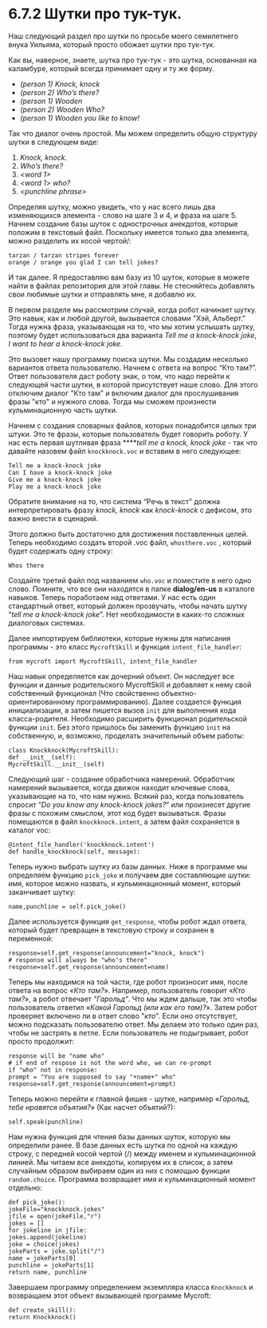 # 6.7.2 Шутки про тук-тук.

Наш следующий раздел про шутки по просьбе моего семилетнего внука Уильяма, который просто обожает шутки про тук-тук.

Как вы, наверное, знаете, шутка про тук-тук - это шутка, основанная на каламбуре, который всегда принимает одну и ту же форму.

* _\(person 1\) Knock, knock_
* _\(person 2\) Who’s there?_
* _\(person 1\) Wooden_
* _\(person 2\) Wooden Who?_
* _\(person 1\) Wooden you like to know!_

Так что диалог очень простой. Мы можем определить общую структуру шутки в следующем виде:

1.  _Knock, knock._
2. _Who’s there?_
3. _&lt;word 1&gt;_
4.  _&lt;word 1&gt; who?_
5.  _&lt;punchline phrase&gt;_

Определяя шутку, можно увидеть, что у нас всего лишь два изменяющихся элемента - слово на шаге 3 и 4, и фраза на шаге 5. Начнем создание базы шуток с однострочных анекдотов, которые положим в текстовый файл. Поскольку имеется только два элемента, можно разделить их косой чертой/:

```text
tarzan / tarzan stripes forever
orange / orange you glad I can tell jokes?
```

И так далее. Я предоставляю вам базу из 10 шуток, которые в можете найти в файлах репозитория для этой главы. Не стесняйтесь добавлять свои любимые шутки и отправлять мне, я добавлю их.

В  первом разделе мы рассмотрим случай, когда робот начинает шутку. Это навык, как и любой другой, вызывается словами "Хэй, Альберт." Тогда нужна фраза, указывающая на то, что мы хотим услышать шутку, поэтому будет использоваться два варианта _Tell me a knock-knock joke_, _I want to hear a knock-knock joke._

Это вызовет нашу программу поиска шутки. Мы создадим несколько вариантов ответа пользователю. Начнем с ответа на вопрос  “Кто там?”. Ответ пользователя даст роботу знак, о том, что надо перейти к следующей части шутки, в которой присутствует наше слово. Для этого отключим диалог "Кто там" и включим диалог для прослушивания фразы "кто" и нужного слова. Тогда мы сможем произнести кульминационную часть шутки.

Начнем с создания словарных файлов, которых понадобится целых три штуки. Это те фразы, которые пользователь будет говорить роботу. У нас есть первая шутливая фраза ****_tell me a knock, knock joke_ - так что давайте назовем файл `knockknock.voc` и вставим в него следующее:

```text
Tell me a knock-knock joke
Can I have a knock-knock joke
Give me a knock-knock joke
Play me a knock-knock joke
```

Обратите внимание на то, что система “Речь в текст” должна интерпретировать фразу _knock, knock_ как _knock-knock_ с дефисом, это важно внести в сценарий. 

Этого должно быть достаточно для достижения поставленных целей. Теперь необходимо создать второй .voc файл, `whosthere.voc` , который будет содержать одну строку:

```text
Whos there
```

Создайте третий файл под названием `who.voc` и поместите в него одно слово. Помните, что все они находятся в папке **dialog/en-us** в каталоге навыков. Теперь поработаем над ответами. У нас есть один стандартный ответ, который должен прозвучать, чтобы начать шутку “_tell me a knock-knock joke_”. Нет необходимости в каких-то сложных диалоговых системах.

Далее импортируем библиотеки, которые нужны для написания программы - это класс `MycroftSkill` и функция `intent_file_handler`:

```text
from mycroft import MycroftSkill, intent_file_handler
```

Наш навык определяется как дочерний объект. Он наследует все функции и данные родительского MycroftSkill и добавляет к нему свой собственный функционал \(Что свойственно объектно-ориентированному программированию\). Далее создается функция инициализации, а затем пишется вызов `init` для выполнения кода класса-родителя. Необходимо расширить функционал родительской функции `init`. Без этого пришлось бы заменить функцию `init` на собственную, и, возможно, проделать значительный объем работы:

```text
class Knockknock(MycroftSkill):
def __init__(self):
MycroftSkill.__init__(self)
```

Следующий шаг - создание обработчика намерений. Обработчик намерений вызывается, когда движок находит ключевые слова, указывающие на то, что нам нужно. Всякий раз, когда пользователь спросит “_Do you know any knock-knock jokes?_” или произнесет другие фразы с похожим смыслом, этот код будет вызываться. Фразы помещаются в файл `knockknock.intent`, а затем файл сохраняется в каталог voc:

```text
@intent_file_handler('knockknock.intent')
def handle_knockknock(self, message):
```

Теперь нужно выбрать шутку из базы данных. Ниже в программе мы определяем функцию `pick_joke` и получаем две составляющие шутки: имя, которое можно назвать, и кульминационный момент, который заканчивает шутку:

```text
name,punchline = self.pick_joke()
```

Далее используется функция `get_response`, чтобы робот ждал ответа, который будет превращен в текстовую строку и сохранен в переменной:

```text
response=self.get_response(announcement="knock, knock")
# response will always be "who's there"
response=self.get_response(announcement=name)
```

Теперь мы находимся на той части, где робот произносит имя, после ответа на вопрос «_Кто там?_». Например, пользователь говорит «_Кто там?_», а робот отвечает _"Гарольд"_. Что мы ждем дальше, так это чтобы пользователь ответил «_Какой Гарольд \(или как его там\)?_». Затем робот проверяет включено ли в ответ слово "_кто_". Если оно отсутствует, можно подсказать пользователю ответ. Мы делаем это только один раз, чтобы не застрять в петле. Если пользователь не подыгрывает, робот просто продолжит:

```text
response will be "name who"
# if end of respose is not the word who, we can re-prompt
if "who" not in response:
prompt = "You are supposed to say "+name+" who"
response=self.get_response(announcement=prompt)
```

Теперь можно перейти к главной фишке - шутке, например «_Гарольд, тебе нравятся объятия?_» \(Как насчет объятий?\):

```text
self.speak(punchline)
```

Нам нужна функция для чтения базы данных шуток, которую мы определили ранее. В базе данных есть шутка по одной на каждую строку, с передней косой чертой \(/\) между именем и кульминационной линией. Мы читаем все анекдоты, копируем их в список, а затем случайным образом выбираем один из них с помощью функции `random.choice`. Программа возвращает имя и кульминационный момент отдельно:

```text
def pick_joke():
jokeFile="knockknock.jokes"
jfile = open(jokeFile,"r")
jokes = []
for jokeline in jfile:
jokes.append(jokeline)
joke = choice(jokes)
jokeParts = joke.split("/")
name = jokeParts[0]
punchline = jokeParts[1]
return name, punchline
```

Завершаем программу определением экземпляра класса `Knockknock` и возвращаем этот объект вызывающей программе Mycroft:

```text
def create_skill():
return Knockknock()
```




